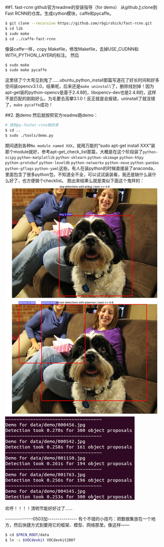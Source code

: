 ##1. fast-rcnn github官方readme的安装指导（for demo）
从github上clone到Fast RCNN的仓库。生成cython模块，caffe和pycaffe。
```bash
$ git clone --recursive https://github.com/rbgirshick/fast-rcnn.git
$ cd lib
$ sudo make
$ cd ../caffe-fast-rcnn
```
像装caffe一样，copy Makefile，修改Makefile，去掉USE_CUDNN和WITH_PYTHON_LAYER的标注。
然后
```bash
$ sudo make
$ sudo make pycaffe
```
这里绕了个大弯见到鬼了……ubuntu_python_install那篇写道花了好长时间和好多空间装opencv3.1.0，结果呢，后来还是`make uninstall`了，删除线划掉！因为apt-get装的python-opencv是基于2.4.8的，libopencv-dev也是2.4.8的，这样不是匹配的刚刚好么，为毛要去高攀3.1.0！反正就是会报错，uninstall了就没错了，`make pycaffe`成功！

##2. 跑demo
然后就按照官方readme跑demo：
```bash
# 进到py-faster-rcnn根目录
$ cd ..
$ sudo ./tools/demo.py
```
期间遇到各种`No module named XXX`，就用万能的“sudo apt-get install XXX”装那个module就好，参考apt-get_check_list那篇，大概是在这个阶段装了`python-scipy` `python-matplotlib` `python-sklearn` `python-skimage` `python-h5py` `python-protobuf` `python-leveldb` `python-networkx` `python-nose` `python-pandas` `python-gflags` `python-yaml`这些。有人在装python的时候直接装了anaconda，里面包含了很多python包，不知道全不全，可以试试装装看，我还是缺什么装什么好了，也方便做个checklist。
跑出来结果么就是类似下面这个鬼样的：
![](https://github.com/YundiXu/LearningCaffe/blob/master/imgs/figure_3.png?raw=true)
![](https://github.com/YundiXu/LearningCaffe/blob/master/imgs/figure_4.png?raw=true)
![](https://github.com/YundiXu/LearningCaffe/blob/master/imgs/snapshot1.png?raw=true)

欢呼！！！！清明节能好好过了……

--------------0503加---------------
有个不错的小技巧：把数据集放在一个地方，然后快捷方式到要用它的框架、模型、网络那里。像这样——
```bash
$ cd $FRCN_ROOT/data
$ ln -s $VOCdevkit VOCdevkit2007
```
